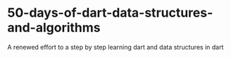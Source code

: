 # 50-days-of-dart-data-structures-and-algorithms
A renewed effort to a step by step learning dart and data structures in dart
